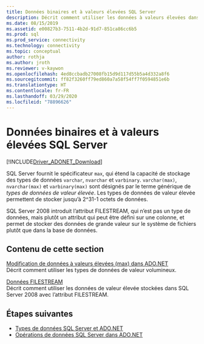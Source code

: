 ```yaml
---
title: Données binaires et à valeurs élevées SQL Server
description: Décrit comment utiliser les données à valeurs élevées dans SQL Server.
ms.date: 08/15/2019
ms.assetid: e00827b3-7511-4b2d-91d7-851ca86cc6b5
ms.prod: sql
ms.prod_service: connectivity
ms.technology: connectivity
ms.topic: conceptual
author: rothja
ms.author: jroth
ms.reviewer: v-kaywon
ms.openlocfilehash: 4ed8ccbadb27008fb15d9d117d55b5a4d332a8f6
ms.sourcegitcommit: ff82f3260ff79ed860a7a58f54ff7f0594851e6b
ms.translationtype: HT
ms.contentlocale: fr-FR
ms.lasthandoff: 03/29/2020
ms.locfileid: "78896626"
---
```

# <a name="sql-server-binary-and-large-value-data"></a>Données binaires et à valeurs élevées SQL Server

[!INCLUDE[Driver_ADONET_Download](../../../includes/driver_adonet_download.md)]

SQL Server fournit le spécificateur `max`, qui étend la capacité de stockage des types de données `varchar`, `nvarchar` et `varbinary`. `varchar(max)`, `nvarchar(max)` et `varbinary(max)` sont désignés par le terme générique de *types de données de valeur élevée*. Les types de données de valeur élevée permettent de stocker jusqu’à 2^31-1 octets de données.  
  
SQL Server 2008 introduit l’attribut FILESTREAM, qui n’est pas un type de données, mais plutôt un attribut qui peut être défini sur une colonne, et permet de stocker des données de grande valeur sur le système de fichiers plutôt que dans la base de données.  
  
## <a name="in-this-section"></a>Contenu de cette section  
[Modification de données à valeurs élevées (max) dans ADO.NET](modify-large-value-max-data.md)  
Décrit comment utiliser les types de données de valeur volumineux.  
  
[Données FILESTREAM](filestream-data.md)  
Décrit comment utiliser les données de valeur élevée stockées dans SQL Server 2008 avec l’attribut FILESTREAM.  
  
## <a name="next-steps"></a>Étapes suivantes
- [Types de données SQL Server et ADO.NET](sql-server-data-types.md)
- [Opérations de données SQL Server dans ADO.NET](sql-server-data-operations.md)
